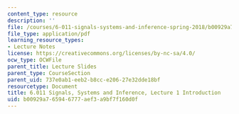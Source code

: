 ```yaml
---
content_type: resource
description: ''
file: /courses/6-011-signals-systems-and-inference-spring-2018/b00929a765946777aef3a9bf7f160d0f_MIT6_011S18lec1.pdf
file_type: application/pdf
learning_resource_types:
- Lecture Notes
license: https://creativecommons.org/licenses/by-nc-sa/4.0/
ocw_type: OCWFile
parent_title: Lecture Slides
parent_type: CourseSection
parent_uid: 737e0ab1-eeb2-b8cc-e206-27e32dde18bf
resourcetype: Document
title: 6.011 Signals, Systems and Inference, Lecture 1 Introduction
uid: b00929a7-6594-6777-aef3-a9bf7f160d0f
---
```


